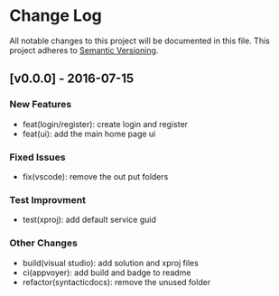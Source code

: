 # Change Log
All notable changes to this project will be documented in this file.
This project adheres to [Semantic Versioning](http://semver.org/).

## [v0.0.0] - 2016-07-15 

### New Features
- feat(login/register): create login and register
- feat(ui): add the main home page ui

### Fixed Issues
- fix(vscode): remove the out put folders

### Test Improvment
- test(xproj): add default service guid

### Other Changes
- build(visual studio): add solution and xproj files
- ci(appvoyer): add build and badge to readme
- refactor(syntacticdocs): remove the unused folder



